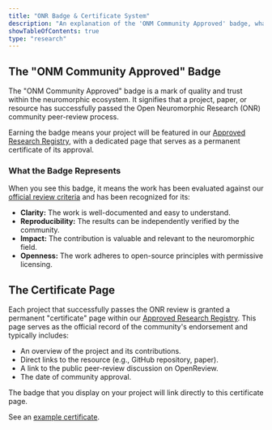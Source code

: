 ```yaml
---
title: "ONR Badge & Certificate System"
description: "An explanation of the 'ONM Community Approved' badge, what it signifies, and how approved projects are showcased on a dedicated certificate page."
showTableOfContents: true
type: "research"
---
```


## The "ONM Community Approved" Badge

The "ONM Community Approved" badge is a mark of quality and trust within the neuromorphic ecosystem. It signifies that a project, paper, or resource has successfully passed the Open Neuromorphic Research (ONR) community peer-review process.

Earning the badge means your project will be featured in our [Approved Research Registry](/neuromorphic-computing/research/papers/), with a dedicated page that serves as a permanent certificate of its approval.

### What the Badge Represents

When you see this badge, it means the work has been evaluated against our [official review criteria](/neuromorphic-computing/research/guide/review-criteria/) and has been recognized for its:

-   **Clarity:** The work is well-documented and easy to understand.
-   **Reproducibility:** The results can be independently verified by the community.
-   **Impact:** The contribution is valuable and relevant to the neuromorphic field.
-   **Openness:** The work adheres to open-source principles with permissive licensing.

## The Certificate Page

Each project that successfully passes the ONR review is granted a permanent "certificate" page within our [Approved Research Registry](/neuromorphic-computing/research/papers/). This page serves as the official record of the community's endorsement and typically includes:

-   An overview of the project and its contributions.
-   Direct links to the resource (e.g., GitHub repository, paper).
-   A link to the public peer-review discussion on OpenReview.
-   The date of community approval.

The badge that you display on your project will link directly to this certificate page. 

See an [example certificate](/neuromorphic-computing/research/papers/example-paper/).
